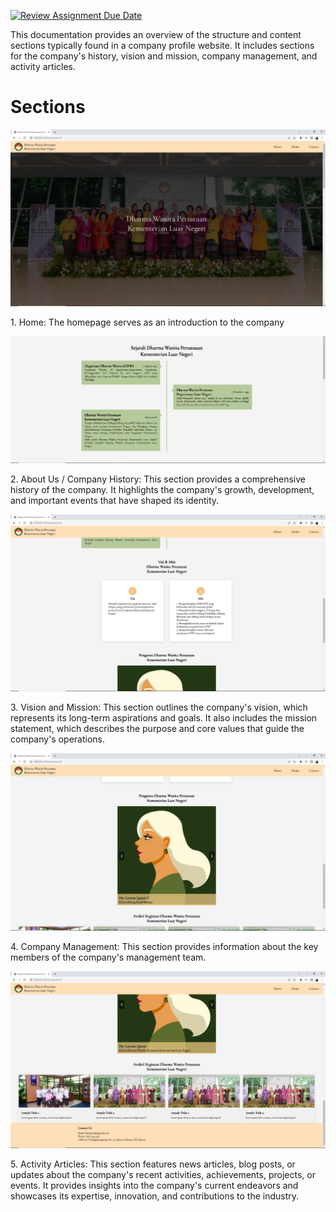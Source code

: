 [![Review Assignment Due Date](https://classroom.github.com/assets/deadline-readme-button-24ddc0f5d75046c5622901739e7c5dd533143b0c8e959d652212380cedb1ea36.svg)](https://classroom.github.com/a/f6dTnkNL)

<p>This documentation provides an overview of the structure and content sections typically found in a company profile website. It includes sections for the company's history, vision and mission, company management, and activity articles. </p>

<h1>Sections</h1>
<img src="img/home.png">
<p>1. Home: The homepage serves as an introduction to the company</p>
<img src="img/sejarah.png">
<p>2. About Us / Company History: This section provides a comprehensive history of the company. It highlights the company's growth, development, and important events that have shaped its identity.</p>
<img src="img/visi-misi.png">
<p>3. Vision and Mission: This section outlines the company's vision, which represents its long-term aspirations and goals. It also includes the mission statement, which describes the purpose and core values that guide the company's operations.</p>
<img src="img/susunan-pengurus.png">
<p>4. Company Management: This section provides information about the key members of the company's management team.</p>
<img src="img/artikel-kegiatan.png">
<p>5. Activity Articles: This section features news articles, blog posts, or updates about the company's recent activities, achievements, projects, or events. It provides insights into the company's current endeavors and showcases its expertise, innovation, and contributions to the industry.</p>
